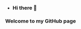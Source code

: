 - ### Hi there 👋
### Welcome to my GitHub page 
<!--
**jonasbrunvoll/jonasbrunvoll** is a ✨ _special_ ✨ repository because its `README.md` (this file) appears on your GitHub profile.

Here are some ideas to get you started:

- 🔭 I’m currently working on ...
- 🌱 I’m currently learning ...
- 👯 I’m looking to collaborate on ...
- 🤔 I’m looking for help with ...
- 💬 Ask me about ...
 - 📫 How to reach me: ...
- 😄 Pronouns: ...
- ⚡ Fun fact: ...
-->
